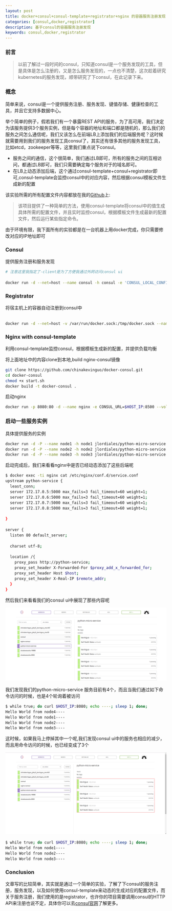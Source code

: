 ```yaml
---
layout: post
title: docker+consul+consul-template+registrator+nginx 的容器服务注册发现
categories: [consul,docker,registrator]
description: 基于consul的容器服务注册发现
keywords: consul,docker,registrator
---
```


### 前言

> 以前了解过一段时间的consul，只知道consul是一个服务发现的工具，但是具体是怎么注册的，又是怎么服务发现的，一点也不清楚，这次趁着研究kubernetes的服务发现，顺带研究了下consul，在此记录下来。


<!--more-->

### 概念

简单来说，consul是一个提供服务注册、服务发现、键值存储、健康检查的工具，并且它支持多数据中心。

举个简单的例子，假若我们有一个暴露REST API的服务，为了高可用，我们决定为该服务提供3个服务实例，但是每个容器的地址和端口都是随机的，那么我们的服务之间怎么通信呢，我们又该怎么在前端LB上添加我们的后端服务呢？这时候就需要用到我们的服务发现工具consul了，其实还有很多其他的服务发现工具，比如etcd，zookeeper等等，这里我们重点说下consul。

* 服务之间的通信，这个很简单，我们通过LB即可，所有的服务之间的互相访问，都通过LB即可，我们只需要确定每个服务对于的域名即可。
* 在LB上动态添加后端，这个通过consul-template+consul+registrator即可,consul-template会监控consul中的对应内容，然后根据consul模板文件生成新的配置

该实验所需的所有配置文件内容都放在我的[Github](https://github.com/chinakevinguo/docker-consul.git)上:

> 该项目提供了一种简单的方法，使用consul-template将consul中的值生成具体所需的配置文件，并且实时监控consul，根据模板文件生成最新的配置文件，然后运行某些指定命令。

由于环境有限，我下面所有的实验都是在一台机器上用docker完成，你只需要修改对应的IP地址即可

### Consul

提供服务注册和服务发现

```bash
# 注意这里我指定了-client是为了方便我通过外网访问consul ui

docker run -d --net=host --name consul -h consul -e 'CONSUL_LOCAL_CONFIG={"skip_leave_on_interrupt": true}' consul agent -server -client $HOST_IP -ui -bootstrap
```

### Registrator

将宿主机上的容器自动注册到consul中

```bash

docker run -d --net=host -v /var/run/docker.sock:/tmp/docker.sock --name registrator -h registrator gliderlabs/registrator:latest -internal consul://$HOST_IP:8500
```

### Nginx with consul-template

利用consul-template监控consul，根据模板生成新的配置，并提供负载均衡

将上面地址中的内容clone到本地,build nginx-consul镜像

```bash
git clone https://github.com/chinakevinguo/docker-consul.git
cd docker-consul
chmod +x start.sh
docker build -t docker-consul .
```

启动nginx

```bash
docker run -p 8080:80 -d --name nginx -e CONSUL_URL=$HOST_IP:8500 --volume ~/docker-consul/service.ctmpl:/templates/service.ctmpl  nginx-consul
```

### 启动一些服务实例

具体提供服务的实例

```bash
docker run -d -P --name node1 -h node1 jlordiales/python-micro-service:latest
docker run -d -P --name node2 -h node2 jlordiales/python-micro-service:latest
docker run -d -P --name node3 -h node3 jlordiales/python-micro-service:latest
```

启动完成后，我们来看看nginx中是否已经动态添加了这些后端呢

```bash
$ docker exec -ti nginx cat /etc/nginx/conf.d/service.conf
upstream python-service {
  least_conn;
  server 172.17.0.5:5000 max_fails=3 fail_timeout=60 weight=1;
  server 172.17.0.6:5000 max_fails=3 fail_timeout=60 weight=1;
  server 172.17.0.7:5000 max_fails=3 fail_timeout=60 weight=1;
  server 172.17.0.8:5000 max_fails=3 fail_timeout=60 weight=1;

}

server {
  listen 80 default_server;

  charset utf-8;

  location /{
    proxy_pass http://python-service;
    proxy_set_header X-Forwarded-For $proxy_add_x_forwarded_for;
    proxy_set_header Host $host;
    proxy_set_header X-Real-IP $remote_addr;
  }
}

```

然后我们来看看我们的consul ui中展现了那些内容呢

![](/images/posts/consul-ui.png)

我们发现我们的python-micro-service 服务目前有4个，而且当我们通过如下命令访问的时候，也是4个轮询着被访问

```bash
$ while true; do curl $HOST_IP:8080; echo ----; sleep 1; done;
Hello World from node4----
Hello World from node1----
Hello World from node2----
Hello World from node3----
```

这时候，如果我马上停掉其中一个呢,我们发现consul ui中的服务也相应的减少，而且用命令访问的时候，也已经变成了3个

![](/images/posts/consul-ui-service.png)

```bash
$ while true; do curl $HOST_IP:8080; echo ----; sleep 1; done;
Hello World from node1----
Hello World from node2----
Hello World from node3----
```

### Conclusion

文章写的比较简单，其实就是通过一个简单的实验，了解了下consul的服务注册，服务发现，以及如何使用consul-template来动态的生成对应的配置文件，而关于服务注册，我们使用的是registrator，也许你的项目需要调用consul的HTTP API来注册也说不定，具体你可以去[consul官网](https://www.consul.io/)了解更多。
